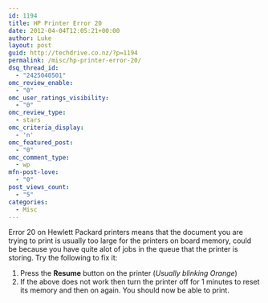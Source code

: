 ```yaml
---
id: 1194
title: HP Printer Error 20
date: 2012-04-04T12:05:21+00:00
author: Luke
layout: post
guid: http://techdrive.co.nz/?p=1194
permalink: /misc/hp-printer-error-20/
dsq_thread_id:
  - "2425040501"
omc_review_enable:
  - "0"
omc_user_ratings_visibility:
  - "0"
omc_review_type:
  - stars
omc_criteria_display:
  - 'n'
omc_featured_post:
  - "0"
omc_comment_type:
  - wp
mfn-post-love:
  - "0"
post_views_count:
  - "5"
categories:
  - Misc
---
```

Error 20 on Hewlett Packard printers means that the document you are trying to print is usually too large for the printers on board memory, could be because you have quite alot of jobs in the queue that the printer is storing. Try the following to fix it:

  1. Press the **Resume** button on the printer (_Usually blinking Orange_)
  2. If the above does not work then turn the printer off for 1 minutes to reset its memory and then on again. You should now be able to print.

&nbsp;